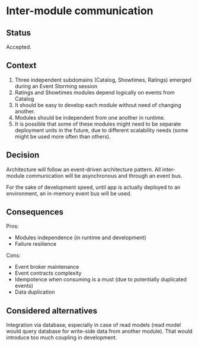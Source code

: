 # Inter-module communication

## Status

Accepted.


## Context

1. Three independent subdomains (Catalog, Showtimes, Ratings) emerged during an Event Storming session 
2. Ratings and Showtimes modules depend logically on events from Catalog 
3. It should be easy to develop each module without need of changing another.
4. Modules should be independent from one another in runtime.
5. It is possible that some of these modules might need to be separate deployment units in the future, due to different scalability needs (some might be used more often than others).

## Decision

Architecture will follow an event-driven architecture pattern. All inter-module communication will be asynchronous and through an event bus.

For the sake of development speed, until app is actually deployed to an environment, an in-memory event bus will be used.

## Consequences

Pros:
* Modules independence (in runtime and development)
* Failure resilience

Cons: 
* Event broker maintenance
* Event contracts complexity
* Idempotence when consuming is a must (due to potentially duplicated events)
* Data duplication

## Considered alternatives
Integration via database, especially in case of read models (read model would query database for write-side data from another module). That would introduce too much coupling in development.